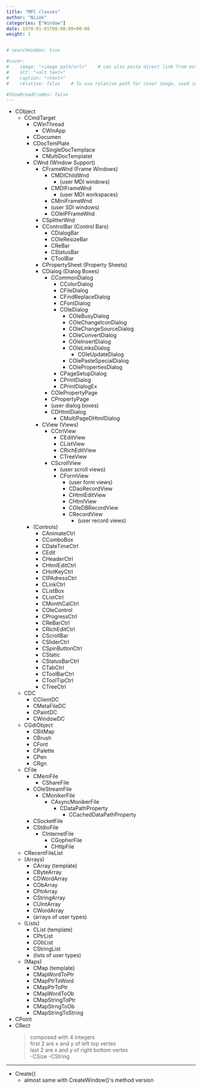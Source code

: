 ```yaml
---
title: "MFC classes"
author: "Niiok"
categories: ["Window"]
date: 1970-01-01T00:00:00+00:00
weight: 1


# searchHidden: true

#cover:
#    image: "<image path/url>"    # can also paste direct link from external site
#    alt: "<alt text>"
#    caption: "<text>"
#    relative: false 	# To use relative path for cover image, used in hugo Page-bundles

#ShowBreadCrumbs: false
---
```



- CObject
  - CCmdTarget
    - CWinThread
      - CWinApp
    - CDocumen
    - CDocTemPlate
      - CSingleDocTemplace
      - CMultiDocTemplatet
    - CWnd (Window Support)
      - CFrameWnd (Frame Windows)
        - CMDIChildWnd
          - (user MDI windows)
        - CMDIFrameWnd
          - (user MDI workspaces)
        - CMiniFrameWnd
        - (user SDI windows)
        - COleIPFrameWnd
      - CSplitterWnd
      - CControlBar (Control Bars)
        - CDialogBar
        - COleResizeBar
        - CReBar
        - CStatusBar
        - CToolBar
      - CPropertySheet (Property Sheets)
      - CDialog (Dialog Boxes)
        - CCommonDialog
          - CColorDialog
          - CFileDialog
          - CFindReplaceDialog
          - CFontDialog
          - COleDialog
            - COleBusyDialog
            - COleChangeIconDialog
            - COleChangeSourceDialog
            - COleConvertDialog
            - COleInsertDialog
            - COleLinksDialog
              - COleUpdateDialog
            - COlePasteSpecialDialog
            - COlePropertiesDialog
          - CPageSetupDialog
          - CPrintDialog
          - CPrintDialogEx
        - COlePropertyPage
        - CPropertyPage
        - (user dialog boxes)
        - CDHtmlDialog
          - CMultiPageDHtmlDialog
      - CView (Views)
        - CCtrlView
          - CEditView
          - CListView
          - CRichEditView
          - CTreeView
        - CScrollView
          - (user scroll views)
          - CFormView
            - (user form views)
            - CDaoRecordView
            - CHtmlEditView
            - CHtmlView
            - COleDBRecordView
            - CRecordView
              - (user record views)
    - (Controls)
      - CAnimateCtrl
      - CComboBox
      - CDateTimeCtrl
      - CEdit
      - CHeaderCtrl
      - CHtmlEditCtrl
      - CHotKeyCtrl
      - CIPAdressCtrl
      - CLinkCtrl
      - CListBox
      - CListCtrl
      - CMonthCalCtrl
      - COleControl
      - CProgressCtrl
      - CReBarCtrl
      - CRichEditCtrl
      - CScrollBar
      - CSliderCtrl
      - CSpinButtonCtrl
      - CStatic
      - CStatusBarCtrl
      - CTabCtrl
      - CToolBarCtrl
      - CToolTipCtrl
      - CTreeCtrl
  - CDC
    - CClientDC
    - CMetaFileDC
    - CPaintDC
    - CWindowDC
  - CGdiObject
    - CBitMap
    - CBrush
    - CFont
    - CPalette
    - CPen
    - CRgn
  - CFile
    - CMemFile
      - CShareFile
    - COleStreamFile
      - CMonikerFile
        - CAsyncMonikerFile
          - CDataPathProperty
            - CCachedDataPathProperty
    - CSocketFile
    - CStdioFile
      - CInternetFile
        - CGopherFile
        - CHttpFile
  - CRecentFileList
  - (Arrays)
    - CArray (template)
    - CByteArray
    - CDWordArray
    - CObArray
    - CPtrArray
    - CStringArray
    - CUIntArray
    - CWordArray
    - (arrays of user types)
  - (Lists)
    - CList (template)
    - CPtrList
    - CObList
    - CStringList
    - (lists of user types)
  - (Maps)
    - CMap (template)
    - CMapWordToPtr
    - CMapPtrToWord
    - CMapPtrToPtr
    - CMapWordToOb
    - CMapStringToPtr
    - CMapStrngToOb
    - CMapStringToString
- CPoint
- CRect
  > composed with 4 integers    
  > first 2 are x and y of left top vertex    
  > last 2 are x and y of right bottom vertex    
-CSize
-CString
 
 - - - - - - - - - - - - - - - - - - - - - - - - - - - - - - - - - - - - - - - - - - - - - - - - - - - - - - - - - - - - - - - - - - - - - -

- Create()
  - almost same with CreateWindow()'s method version 
